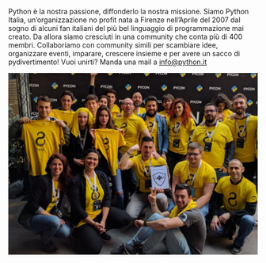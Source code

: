 Python è la nostra passione, diffonderlo la nostra missione. Siamo Python Italia,
un’organizzazione no profit nata a Firenze nell’Aprile del 2007 dal sogno di alcuni
fan italiani del più bel linguaggio di programmazione mai creato. Da allora
siamo cresciuti in una community che conta più di 400 membri. Collaboriamo
con community simili per scambiare idee, organizzare eventi, imparare,
crescere insieme e per avere un sacco di pydivertimento!
Vuoi unirti? Manda una mail a [info@python.it](info@python.it)

![](./team.jpg)